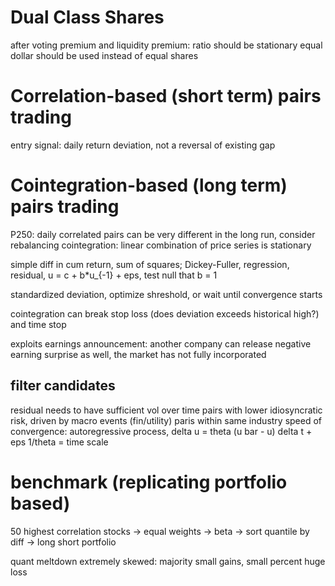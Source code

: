# Dual Class Shares
after voting premium and liquidity premium: ratio should be stationary
equal dollar should be used instead of equal shares

# Correlation-based (short term) pairs trading
entry signal: daily return deviation, not a reversal of existing gap

# Cointegration-based (long term) pairs trading
P250: daily correlated pairs can be very different in the long run, consider rebalancing
cointegration: linear combination of price series is stationary

simple diff in cum return, sum of squares;
Dickey-Fuller, regression, residual, u = c + b*u_{-1} + eps, test null that b = 1

standardized deviation, optimize shreshold, or wait until convergence starts

cointegration can break
stop loss (does deviation exceeds historical high?) and time stop

exploits earnings announcement: another company can release negative earning surprise as well, the market has not fully incorporated

## filter candidates
residual needs to have sufficient vol over time
pairs with lower idiosyncratic risk, driven by macro events (fin/utility)
paris within same industry
speed of convergence: autoregressive process, delta u = theta (u bar - u) delta t + eps
1/theta = time scale

# benchmark (replicating portfolio based)
50 highest correlation stocks -> equal weights -> beta -> sort quantile by diff -> long short portfolio

quant meltdown
extremely skewed: majority small gains, small percent huge loss
